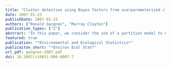 ```yaml
---
title: "Cluster detection using Bayes factors from overparameterized cluster models"
date: 2007-01-23
publishDate: 2007-01-23
authors: ["Ronald Gangnon", "Murray Clayton"]
publication_types: ["2"]
abstract: "In this paper, we consider the use of a partition model to estimate regionaldisease rates and to detect spatial clusters. Formal inference regarding the number ofpartitions (or clusters) can be obtained with a reversible jump Markov chain MonteCarlo algorithm. As an alternative, we consider the ability of models with a fixed,but overly large, number of partitions to estimate regional disease rates and to pro-vide informal inferences about the number and locations of clusters using local Bayesfactors. We illustrate and compare these two approaches using data on leukemiaincidence in upstate New York and data on breast cancer incidence in Wisconsin.."
featured: true
publication: "*Environmental and Ecological Statistics*"
publicaiton_short: "*Environ Ecol Stat*"
url_pdf: gangnon-2007.pdf
doi: 10.1007/s10651-006-0007-7
---
```



